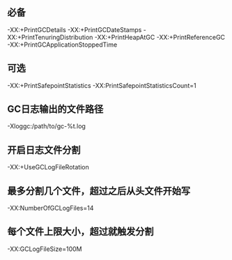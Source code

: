 ## 必备
-XX:+PrintGCDetails
-XX:+PrintGCDateStamps
-XX:+PrintTenuringDistribution
-XX:+PrintHeapAtGC
-XX:+PrintReferenceGC
-XX:+PrintGCApplicationStoppedTime

## 可选
-XX:+PrintSafepointStatistics
-XX:PrintSafepointStatisticsCount=1

## GC日志输出的文件路径
-Xloggc:/path/to/gc-%t.log
## 开启日志文件分割
-XX:+UseGCLogFileRotation
## 最多分割几个文件，超过之后从头文件开始写
-XX:NumberOfGCLogFiles=14
## 每个文件上限大小，超过就触发分割
-XX:GCLogFileSize=100M